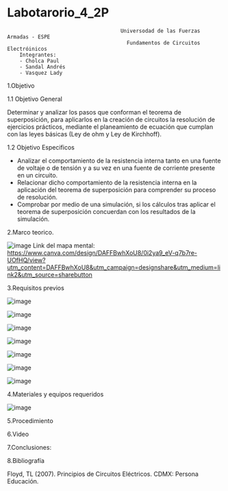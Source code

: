 # Labotarorio_4_2P

                                         Universodad de las Fuerzas Armadas - ESPE
                                           Fundamentos de Circuitos Electróinicos
        Integrantes:
        - Cholca Paul
        - Sandal Andrés
        - Vasquez Lady
 
1.Objetivo

1.1 Objetivo General

Determinar y analizar los pasos que conforman el teorema   de   superposición, para aplicarlos en la creación de circuitos la resolución de ejercicios prácticos, mediante el planeamiento de ecuación que cumplan con las leyes básicas (Ley de ohm y Ley de Kirchhoff).  

1.2 Objetivo  Especificos

- Analizar el comportamiento de la resistencia interna tanto en una fuente de voltaje o de tensión y a su vez en una fuente de corriente presente en un circuito.
- Relacionar dicho comportamiento de la resistencia interna en la aplicación del teorema de superposición para comprender su proceso de resolución.
- Comprobar por medio de una simulación, si los cálculos tras aplicar el teorema de superposición concuerdan con los resultados de la simulación.


2.Marco teorico.

![image](https://user-images.githubusercontent.com/105684550/176568097-9b272cf8-718d-4717-b79f-f1c7412c1c9e.png)
Link del mapa mental: https://www.canva.com/design/DAFFBwhXoU8/0i2ya9_eV-q7b7re-UOfHQ/view?utm_content=DAFFBwhXoU8&utm_campaign=designshare&utm_medium=link2&utm_source=sharebutton 

3.Requisitos previos

![image](https://user-images.githubusercontent.com/105687375/176583360-89152c2e-65c0-44ac-827b-dada90702fc3.png)

![image](https://user-images.githubusercontent.com/105687375/176583474-134ec70a-84d8-4d1e-b9fb-1b777ea532b2.png)

![image](https://user-images.githubusercontent.com/105687375/176583528-bdfa7d08-f0f6-49e5-b4c8-2d90048351a3.png)

![image](https://user-images.githubusercontent.com/105687375/176583566-58c23659-8631-47b3-968f-962e9eedefab.png)

![image](https://user-images.githubusercontent.com/105687375/176583671-ea158df2-1866-4f42-b144-e655f9ea42ea.png)

![image](https://user-images.githubusercontent.com/105687375/176583704-510a116e-0cbf-4117-99a1-72cdca6cffc4.png)

![image](https://user-images.githubusercontent.com/105687375/176583721-70aba312-b52f-4e54-854d-7f5dfda51b18.png)

4.Materiales y equipos requeridos

![image](https://user-images.githubusercontent.com/105684550/176568300-a6bae813-85b6-4c32-b05c-dbf160cfe379.png)

5.Procedimiento



6.Video



7.Conclusiones:


8.Bibliografía

Floyd, TL (2007). Principios de Circuitos Eléctricos. CDMX: Persona Educación.
